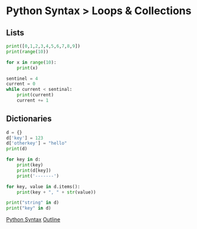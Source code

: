 Python Syntax > Loops & Collections
====================================

Lists
--------

```python
print([0,1,2,3,4,5,6,7,8,9])
print(range(10))

for x in range(10):
    print(x)

sentinel = 4
current = 0
while current < sentinal:
    print(current)
    current += 1
```

Dictionaries
------------
```python
d = {}
d['key'] = 123
d['otherkey'] = "hello"
print(d)

for key in d:
    print(key)
    print(d[key])
    print('-------')

for key, value in d.items():
    print(key + ", " + str(value))

print("string" in d)
print("key" in d)

```

[Python Syntax](syntax.md)
[Outline](outline.md)
